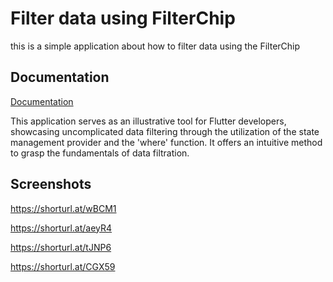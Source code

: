 
# Filter data using FilterChip

this is a simple application about how to filter data using the FilterChip


## Documentation

[Documentation](https://linktodocumentation)

This application serves as an illustrative tool for Flutter developers, showcasing uncomplicated data filtering through the utilization of the state management provider and the 'where' function. It offers an intuitive method to grasp the fundamentals of data filtration.
## Screenshots

https://shorturl.at/wBCM1

https://shorturl.at/aeyR4

https://shorturl.at/tJNP6

https://shorturl.at/CGX59

